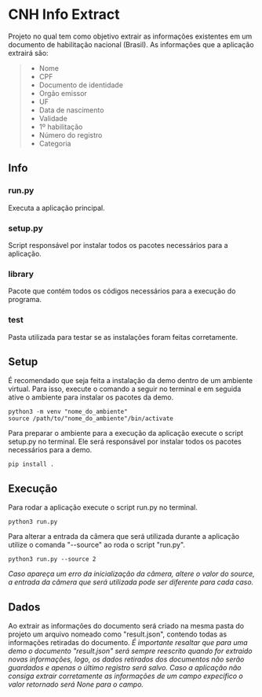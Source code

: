 # **CNH Info Extract**
Projeto no qual tem como objetivo extrair as informações existentes em um documento de habilitação nacional (Brasil).
As informações que a aplicação extrairá são:
>- Nome
>- CPF
>- Documento de identidade
>- Orgão emissor
>- UF
>- Data de nascimento
>- Validade
>- 1º habilitação
>- Número do registro
>- Categoria

## **Info**
### **run.py**
Executa a aplicação principal.
### **setup.py**
Script responsável por instalar todos os pacotes necessários para a aplicação.
### **library**
Pacote que contém todos os códigos necessários para a execução do programa.
### **test**
Pasta utilizada para testar se as instalações foram feitas corretamente.

## **Setup**
É recomendado que seja feita a instalação da demo dentro de um ambiente virtual. Para isso, execute o comando a seguir no terminal e em seguida ative o ambiente para instalar os pacotes da demo.
```
python3 -m venv "nome_do_ambiente"
source /path/to/"nome_do_ambiente"/bin/activate
```
Para preparar o ambiente para a execução da aplicação execute o script setup.py no terminal. Ele será responsável por instalar todos os pacotes necessários para a demo.
```
pip install .
```

## **Execução**
Para rodar a aplicação execute o script run.py no terminal.
```
python3 run.py
```
Para alterar a entrada da câmera que será utilizada durante a aplicação utilize o comanda "--source" ao roda o script "run.py".
```
python3 run.py --source 2
```
*Caso apareça um erro da inicialização da câmera, altere o valor do source, a entrada da câmera que será utilizada pode ser diferente para cada caso.*

## **Dados**
Ao extrair as informações do documento será criado na mesma pasta do projeto um arquivo nomeado como "result.json", contendo todas as informações retiradas do documento.
*É importante resaltar que para uma demo o documento "result.json" será sempre reescrito quando for extraido novas informações, logo, os dados retirados dos documentos não serão guardados e apenas o último registro será salvo. Caso a aplicação não consiga extrair corretamente as informações de um campo expecífico o valor retornado será None para o campo.*
